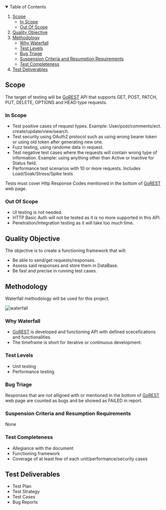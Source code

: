 <!-- TABLE OF CONTENTS -->
<details open="open">
  <summary>Table of Contents</summary>
  <ol>
    <li>
      <a href="#scope">Scope</a>
      <ul>
        <li><a href="#in-scope">In Scope</a></li>
        <li><a href="#out-of-scope">Out Of Scope</a></li>
      </ul>
    </li>
    <li><a href="#quality-objective">Quality Objective</a></li>
    <li><a href="#methodology">Methodology</a>
      <ul>
        <li><a href="#why-waterfall">Why Waterfall</a></li>
        <li><a href="#test-levels">Test Levels</a></li>
        <li><a href="#bug-triage">Bug Triage</a></li>
        <li><a href="#suspension-criteria-and-resumption-requirements">Suspension Criteria and Resumption Requirements</a></li>
        <li><a href="#test-completeness">Test Completeness</a></li>
      </ul>
    </li>
    <li><a href="#test-deliverables">Test Deliverables</a></li>
  </ol>
</details>


## Scope

The target of testing will be [GoREST](https://gorest.co.in) API that supports GET, POST, PATCH, PUT, DELETE, OPTIONS and HEAD type requests.

### In Scope

* Test positive cases of request types. Example: User/post/comments/ect. create/update/view/search.
* Test security using OAuth2 protocol such as using wrong bearer token or using old token after generating new one.
* Fuzz testing, using randome data in request.
* Test negative test cases where the requests will contain wrong type of information. Example: using anything other than Active or Inactive for Status field. 
* Performance test scenarios with 10 or more requests. Includes Load/Soak/Stress/Spike tests

Tests must cover Http Response Codes mentioned in the bottom of [GoREST](https://gorest.co.in) web page.

### Out Of Scope

* UI testing is not needed.
* HTTP Basic Auth will not be tested as it is no more supported in this API.
* Penetration/Integration testing as it will take too much time.


## Quality Objective

The objective is to create a functioning framework that will:
* Be able to send/get requests/responses.
* Assess said responses and store them in DataBase.
* Be fast and precise in running test cases.

## Methodology

Waterfall methodology will be used for this project.

![waterfall]


### Why Waterfall

* [GoREST](https://gorest.co.in) is developed and functioning API with defined scecefications and functionalities.
* The timeframe is short for iterative or continuous development.

### Test Levels

* Unit testing
* Performance testing

### Bug Triage

Responses that are not alligned with or mentioned in the bottom of [GoREST](https://gorest.co.in) web page 
are counted as bugs and be showed as FAILED in report.

### Suspension Criteria and Resumption Requirements

None

### Test Completeness

* Allegiance with the document
* Functioning framework
* Coverage of at least few of each unit/performance/security cases


## Test Deliverables

* Test Plan
* Test Strategy
* Test Cases
* Bug Reports

[waterfall]:https://www.umsl.edu/~hugheyd/is6840/images/Waterfall_model.png
